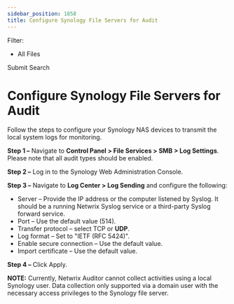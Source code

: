 ```yaml
---
sidebar_position: 1858
title: Configure Synology File Servers for Audit
---
```


Filter: 

* All Files

Submit Search

# Configure Synology File Servers for Audit

Follow the steps to configure your Synology NAS devices to transmit the local system logs for monitoring.

**Step 1 –** Navigate to **Control Panel > File Services > SMB > Log Settings**. Please note that all audit types should be enabled.

**Step 2 –** Log in to the Synology Web Administration Console.

**Step 3 –** Navigate to **Log Center > Log Sending** and configure the following:

* Server – Provide the IP address or the computer listened by Syslog. It should be a running Netwrix Syslog service or a third-party Syslog forward service.
* Port – Use the default value (514).
* Transfer protocol – select TCP or **UDP**.
* Log format – Set to "IETF (RFC 5424)".
* Enable secure connection – Use the default value.
* Import certificate – Use the default value.

**Step 4 –** Click Apply.

**NOTE:** Currently, Netwrix Auditor cannot collect activities using a local Synology user.
Data collection only supported via a domain user with the necessary access privileges to the Synology file server.